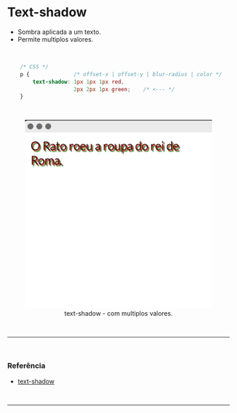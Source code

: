 # Text-shadow

* Sombra aplicada a um texto.
* Permite multiplos valores.

<br>

~~~CSS
    /* CSS */
    p {              /* offset-x | offset-y | blur-radius | color */
        text-shadow: 1px 1px 1px red, 
                     2px 2px 1px green;    /* <--- */
    }
~~~

<br>

<figure>
    <img src="../Assets\imgensDaAula08\text-shadow.png" alt="">
    <figcaption style="text-align: center;">text-shadow - com multiplos valores.</figcaption>
</figure>

<br><hr><br>

### Referência
* [text-shadow](https://developer.mozilla.org/en-US/docs/Web/CSS/text-shadow)

<br><hr><br>

